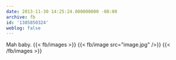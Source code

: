 ```yaml
---
date: 2013-11-30 14:25:24.000000000 -08:00
archive: fb
id: '1385850324'
weblog: false
---
```


Mah baby.
{{< fb/images >}}
{{< fb/image src="image.jpg" />}}
{{< /fb/images >}}
